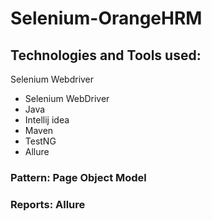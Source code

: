 # Selenium-OrangeHRM

## Technologies and Tools used:
Selenium Webdriver
* Selenium WebDriver
* Java
* Intellij idea
* Maven
* TestNG
* Allure

### Pattern: Page Object Model
### Reports: Allure
